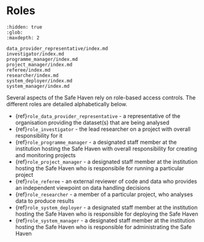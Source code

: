 # Roles

```{toctree}
:hidden: true
:glob:
:maxdepth: 2

data_provider_representative/index.md
investigator/index.md
programme_manager/index.md
project_manager/index.md
referee/index.md
researcher/index.md
system_deployer/index.md
system_manager/index.md
```

Several aspects of the Safe Haven rely on role-based access controls.
The different roles are detailed alphabetically below.

- {ref}`role_data_provider_representative` - a representative of the organisation providing the dataset(s) that are being analysed
- {ref}`role_investigator` - the lead researcher on a project with overall responsibility for it
- {ref}`role_programme_manager` - a designated staff member at the institution hosting the Safe Haven with overall responsibility for creating and monitoring projects
- {ref}`role_project_manager` - a designated staff member at the institution hosting the Safe Haven who is responsibile for running a particular project
- {ref}`role_referee` - an external reviewer of code and data who provides an independent viewpoint on data handling decisions
- {ref}`role_researcher` - a member of a particular project, who analyses data to produce results
- {ref}`role_system_deployer` - a designated staff member at the institution hosting the Safe Haven who is responsible for deploying the Safe Haven
- {ref}`role_system_manager` - a designated staff member at the institution hosting the Safe Haven who is responsible for administrating the Safe Haven






